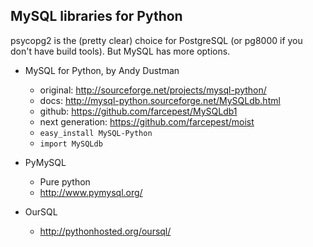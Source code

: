 ## MySQL libraries for Python

psycopg2 is the (pretty clear) choice for PostgreSQL (or pg8000 if you don't have build tools).
But MySQL has more options.

* MySQL for Python, by Andy Dustman
    - original: http://sourceforge.net/projects/mysql-python/
    - docs: http://mysql-python.sourceforge.net/MySQLdb.html
    - github: https://github.com/farcepest/MySQLdb1
    - next generation: https://github.com/farcepest/moist
    - `easy_install MySQL-Python`
    - `import MySQLdb`

* PyMySQL
    - Pure python
    - http://www.pymysql.org/

* OurSQL
    - http://pythonhosted.org/oursql/
